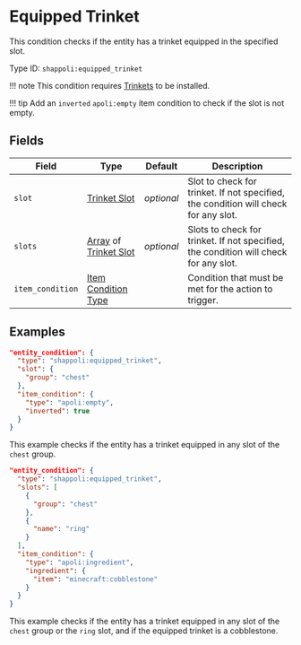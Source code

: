 # Equipped Trinket

This condition checks if the entity has a trinket equipped in the specified slot.

Type ID: `shappoli:equipped_trinket`

!!! note
    This condition requires [Trinkets](https://modrinth.com/mod/trinkets/) to be installed.

!!! tip
    Add an `inverted` `apoli:empty` item condition to check if the slot is not empty.

## Fields

Field | Type | Default | Description
------|------|---------|------------
`slot` | [Trinket Slot](../../data/trinket_slot.md) | *optional* | Slot to check for trinket. If not specified, the condition will check for any slot.
`slots` | [Array](../../data_types/array/) of [Trinket Slot](../../data/trinket_slot.md) | *optional* | Slots to check for trinket. If not specified, the condition will check for any slot.
`item_condition` | [Item Condition Type](../../condition/item.md) | | Condition that must be met for the action to trigger.

## Examples

```json
"entity_condition": {
  "type": "shappoli:equipped_trinket",
  "slot": {
    "group": "chest"
  },
  "item_condition": {
    "type": "apoli:empty",
    "inverted": true
  }
}
```

This example checks if the entity has a trinket equipped in any slot of the `chest` group.

```json
"entity_condition": {
  "type": "shappoli:equipped_trinket",
  "slots": [
    {
      "group": "chest"
    },
    {
      "name": "ring"
    }
  ],
  "item_condition": {
    "type": "apoli:ingredient",
    "ingredient": {
      "item": "minecraft:cobblestone"
    }
  }
}
```

This example checks if the entity has a trinket equipped in any slot of the `chest` group or the `ring` slot, and if the equipped trinket is a cobblestone.

